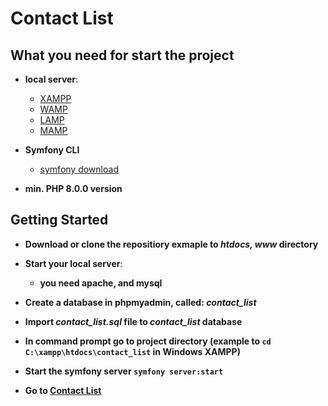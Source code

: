 # Contact List

## What you need for start the project

- **local server**: 
  - [XAMPP](https://www.apachefriends.org/hu/index.html) 
  - [WAMP](https://www.wampserver.com/en/) 
  - [LAMP](https://bitnami.com/stack/lamp/installer) 
  - [MAMP](https://www.mamp.info/en/windows/)

- **Symfony CLI**
  - [symfony download](https://symfony.com/download)

- **min. PHP 8.0.0 version**

## Getting Started

- **Download or clone the repositiory exmaple to <i>htdocs, www</i> directory**
- **Start your local server**:
  - **you need apache, and mysql**

- **Create a database in phpmyadmin, called: <i>contact_list</i>**
- **Import <i>contact_list.sql</i> file to  <i>contact_list</i> database**
- **In command prompt go to project directory (example to ``` cd C:\xampp\htdocs\contact_list ``` in Windows XAMPP)**
- **Start the symfony server ```symfony server:start```**
- **Go to [Contact List](http://127.0.0.1:8000/)**

  
